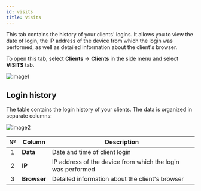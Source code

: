 ```yaml
---
id: visits
title: Visits
---
```


This tab contains the history of your clients' logins. It allows you to view the date of login, the IP address of the device from which the login was performed, as well as detailed information about the client's browser.

To open this tab, select **Clients** → **Clients** in the side menu and select **VISITS** tab.

![image1](/img/en/admin_clients_visits/image1.png)

## Login history

The table contains the login history of your clients. The data is organized in separate columns:

![image2](/img/en/admin_clients_visits/image2.png)

|  №  | Column | Description |
| :-: | ------ | ----------- |
| 1 | **Data** | Date and time of client login |
| 2 | **IP** | IP address of the device from which the login was performed |
| 3 | **Browser** | Detailed information about the client's browser |
